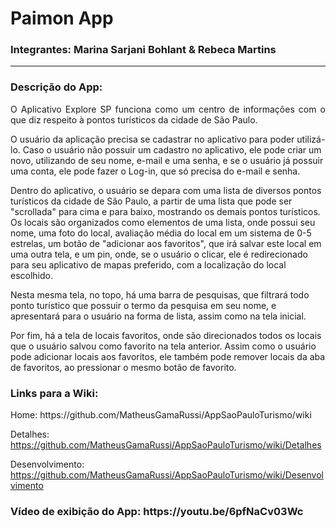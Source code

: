 <h1>Paimon App</h1>
<h3>Integrantes: Marina Sarjani Bohlant & Rebeca Martins</h3>
<hr>
<h3>Descrição do App:</h3>
<p align="justify">
O Aplicativo Explore SP funciona como um centro de informações com o que diz respeito à pontos turísticos da cidade de São Paulo.
  
O usuário da aplicação precisa se cadastrar no aplicativo para poder utilizá-lo. Caso o usuário não possuir um cadastro no aplicativo, ele pode criar um novo, utilizando de seu nome, e-mail e uma senha, e se o usuário já possuir uma conta, ele pode fazer o Log-in, que só precisa do e-mail e senha.

Dentro do aplicativo, o usuário se depara com uma lista de diversos pontos turísticos da cidade de São Paulo, a partir de uma lista que pode ser "scrollada" para cima e para baixo, mostrando os demais pontos turísticos. Os locais são organizados como elementos de uma lista, onde possui seu nome, uma foto do local, avaliação média do local em um sistema de 0-5 estrelas, um botão de "adicionar aos favoritos", que irá salvar este local em uma outra tela, e um pin, onde, se o usuário o clicar, ele é redirecionado para seu aplicativo de mapas preferido, com a localização do local escolhido.

Nesta mesma tela, no topo, há uma barra de pesquisas, que filtrará todo ponto turístico que possuir o termo da pesquisa em seu nome, e apresentará para o usuário na forma de lista, assim como na tela inicial.

Por fim, há a tela de locais favoritos, onde são direcionados todos os locais que o usuário salvou como favorito na tela anterior. Assim como o usuário pode adicionar locais aos favoritos, ele também pode remover locais da aba de favoritos, ao pressionar o mesmo botão de favorito.
</p>

<h3>Links para a Wiki:</h3>
<p>
  Home: https://github.com/MatheusGamaRussi/AppSaoPauloTurismo/wiki

  Detalhes: https://github.com/MatheusGamaRussi/AppSaoPauloTurismo/wiki/Detalhes

  Desenvolvimento: https://github.com/MatheusGamaRussi/AppSaoPauloTurismo/wiki/Desenvolvimento
</p>

<h3>Vídeo de exibição do App: https://youtu.be/6pfNaCv03Wc</h3>
